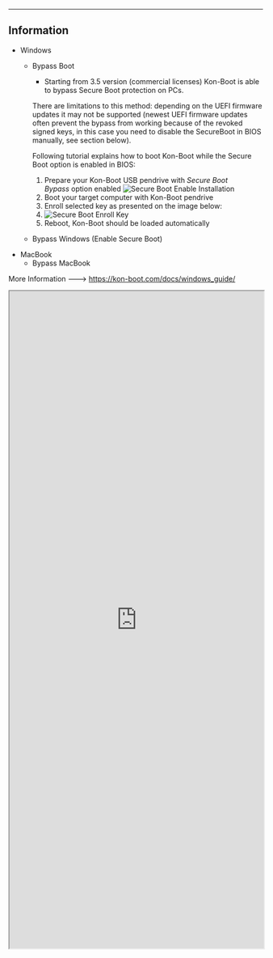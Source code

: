 --- ---

<h2>Information</h2>

- Windows
	- Bypass Boot
		- Starting from 3.5 version (commercial licenses) Kon-Boot is able to bypass Secure Boot protection on PCs.

		There are limitations to this method: depending on the UEFI firmware updates it may not be supported (newest UEFI firmware updates often prevent the bypass from working because of the revoked signed keys, in this case you need to disable the SecureBoot in BIOS manually, see section below).

		Following tutorial explains how to boot Kon-Boot while the Secure Boot option is enabled in BIOS:

		1.  Prepare your Kon-Boot USB pendrive with _Secure Boot Bypass_ option enabled ![Secure Boot Enable Installation](https://kon-boot.com/docs/img/xinstaller_enable_secureboot.png.pagespeed.ic.VIEh78nOjg.webp)
		2.  Boot your target computer with Kon-Boot pendrive
		3.  Enroll selected key as presented on the image below: 
		4. ![Secure Boot Enroll Key](https://kon-boot.com/docs/img/xsecure_boot_bypass_enroll_key.png.pagespeed.ic.Z2-8hHnTiG.webp)
		5.  Reboot, Kon-Boot should be loaded automatically
	- Bypass Windows (Enable Secure Boot)
- MacBook
	- Bypass MacBook

More Information ---> https://kon-boot.com/docs/windows_guide/

<iframe src="https://kon-boot.com/docs/windows_guide/" width="100%" height="1300"></iframe>

